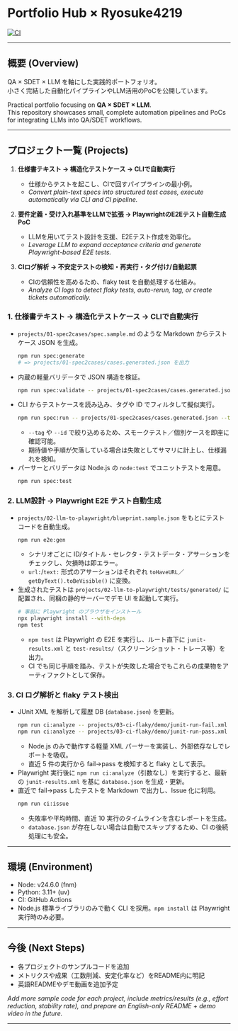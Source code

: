 # Portfolio Hub × Ryosuke4219

[![CI](https://github.com/Ryosuke4219/portfolio/actions/workflows/ci.yml/badge.svg?branch=main)](https://github.com/Ryosuke4219/portfolio/actions/workflows/ci.yml)

---

## 概要 (Overview)
QA × SDET × LLM を軸にした実践的ポートフォリオ。  
小さく完結した自動化パイプラインやLLM活用のPoCを公開しています。  

Practical portfolio focusing on **QA × SDET × LLM**.  
This repository showcases small, complete automation pipelines and PoCs for integrating LLMs into QA/SDET workflows.  

---

## プロジェクト一覧 (Projects)
1. **仕様書テキスト → 構造化テストケース → CLIで自動実行**  
   - 仕様からテストを起こし、CIで回すパイプラインの最小例。  
   - _Convert plain-text specs into structured test cases, execute automatically via CLI and CI pipeline._

2. **要件定義・受け入れ基準をLLMで拡張 → PlaywrightのE2Eテスト自動生成PoC**  
   - LLMを用いてテスト設計を支援、E2Eテスト作成を効率化。  
   - _Leverage LLM to expand acceptance criteria and generate Playwright-based E2E tests._

3. **CIログ解析 → 不安定テストの検知・再実行・タグ付け/自動起票**
   - CIの信頼性を高めるため、flaky test を自動処理する仕組み。
   - _Analyze CI logs to detect flaky tests, auto-rerun, tag, or create tickets automatically._

### 1. 仕様書テキスト → 構造化テストケース → CLIで自動実行

- `projects/01-spec2cases/spec.sample.md` のような Markdown からテストケース JSON を生成。
  ```bash
  npm run spec:generate
  # => projects/01-spec2cases/cases.generated.json を出力
  ```
- 内蔵の軽量バリデータで JSON 構造を検証。
  ```bash
  npm run spec:validate -- projects/01-spec2cases/cases.generated.json
  ```
- CLI からテストケースを読み込み、タグや ID でフィルタして擬似実行。
  ```bash
  npm run spec:run -- projects/01-spec2cases/cases.generated.json --tag smoke
  ```
  - `--tag` や `--id` で絞り込めるため、スモークテスト／個別ケースを即座に確認可能。
  - 期待値や手順が欠落している場合は失敗としてサマリに計上し、仕様漏れを検知。
- パーサーとバリデータは Node.js の `node:test` でユニットテストを用意。
  ```bash
  npm run spec:test
  ```

### 2. LLM設計 → Playwright E2E テスト自動生成

- `projects/02-llm-to-playwright/blueprint.sample.json` をもとにテストコードを自動生成。
  ```bash
  npm run e2e:gen
  ```
  - シナリオごとに ID/タイトル・セレクタ・テストデータ・アサーションをチェックし、欠損時は即エラー。
  - `url:`/`text:` 形式のアサーションはそれぞれ `toHaveURL`／`getByText().toBeVisible()` に変換。
- 生成されたテストは `projects/02-llm-to-playwright/tests/generated/` に配置され、同梱の静的サーバーでデモ UI を起動して実行。
  ```bash
  # 事前に Playwright のブラウザをインストール
  npx playwright install --with-deps
  npm test
  ```
  - `npm test` は Playwright の E2E を実行し、ルート直下に `junit-results.xml` と `test-results/`（スクリーンショット・トレース等）を出力。
  - CI でも同じ手順を踏み、テストが失敗した場合でもこれらの成果物をアーティファクトとして保存。

### 3. CI ログ解析と flaky テスト検出

- JUnit XML を解析して履歴 DB (`database.json`) を更新。
  ```bash
  npm run ci:analyze -- projects/03-ci-flaky/demo/junit-run-fail.xml
  npm run ci:analyze -- projects/03-ci-flaky/demo/junit-run-pass.xml
  ```
  - Node.js のみで動作する軽量 XML パーサーを実装し、外部依存なしでレポートを吸収。
  - 直近 5 件の実行から fail→pass を検知すると flaky として表示。
- Playwright 実行後に `npm run ci:analyze`（引数なし）を実行すると、最新の `junit-results.xml` を基に `database.json` を生成・更新。
- 直近で fail→pass したテストを Markdown で出力し、Issue 化に利用。
  ```bash
  npm run ci:issue
  ```
  - 失敗率や平均時間、直近 10 実行のタイムラインを含むレポートを生成。
  - `database.json` が存在しない場合は自動でスキップするため、CI の後続処理にも安全。

---

## 環境 (Environment)
- Node: v24.6.0 (fnm)
- Python: 3.11+ (uv)
- CI: GitHub Actions
- Node.js 標準ライブラリのみで動く CLI を採用。`npm install` は Playwright 実行時のみ必要。

---

## 今後 (Next Steps)
- 各プロジェクトのサンプルコードを追加  
- メトリクスや成果（工数削減、安定化率など）をREADME内に明記  
- 英語READMEやデモ動画を追加予定  

_Add more sample code for each project, include metrics/results (e.g., effort reduction, stability rate), and prepare an English-only README + demo video in the future._  

---
